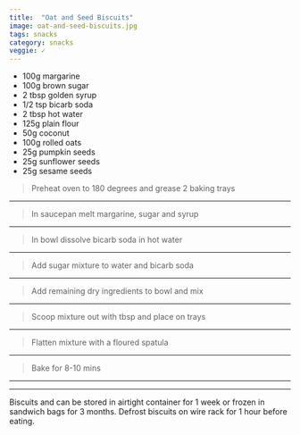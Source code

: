 ```yaml
---
title:  "Oat and Seed Biscuits"
image: oat-and-seed-biscuits.jpg
tags: snacks
category: snacks
veggie: ✓
---
```


* 100g margarine
* 100g brown sugar
* 2 tbsp golden syrup
* 1/2 tsp bicarb soda
* 2 tbsp hot water
* 125g plain flour
* 50g coconut
* 100g rolled oats
* 25g pumpkin seeds
* 25g sunflower seeds
* 25g sesame seeds


> Preheat oven to 180 degrees and grease 2 baking trays

---

> In saucepan melt margarine, sugar and syrup

---

> In bowl dissolve bicarb soda  in hot water

---

> Add sugar mixture to water and bicarb soda

---

> Add remaining dry ingredients to bowl and mix

---

> Scoop mixture out with tbsp and place on trays

---

> Flatten mixture with a floured spatula

---

> Bake for 8-10 mins

---


---

Biscuits and can be stored in airtight container for 1 week or frozen in sandwich bags for 3 months. Defrost biscuits on wire rack for 1 hour before eating. 

